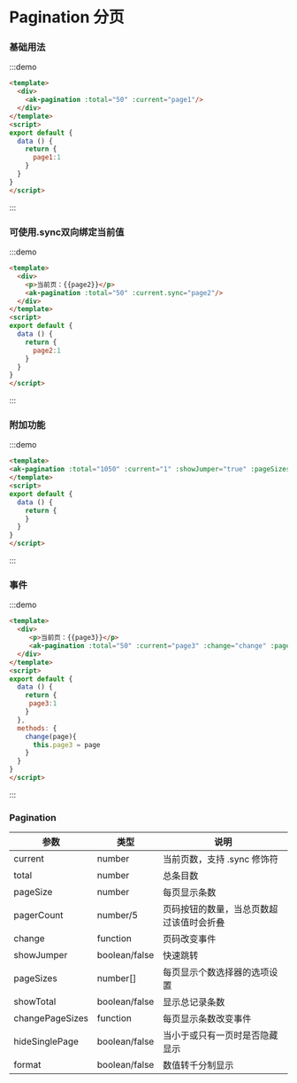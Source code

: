 <!-- Created by 337547038 on 2018/8/31 0031. -->
<script>
export default {
  data () {
    return {
     page1:1,
     page2:1,
     page3:1
    }
  },
  methods: {
    change(page){
      this.page3 = page
    },
    changePageSizes(pages){
      console.log(pages)
      // 这里是更新pageSize的值，然后重新加数据
    }
  }
}
</script>
# Pagination 分页


### 基础用法
:::demo 
```html
<template>
  <div>
    <ak-pagination :total="50" :current="page1"/>
  </div>
</template>
<script>
export default {
  data () {
    return {
      page1:1
    }
  }
}
</script>
```
:::

### 可使用.sync双向绑定当前值
:::demo 
```html
<template>
  <div>
    <p>当前页：{{page2}}</p>
    <ak-pagination :total="50" :current.sync="page2"/>
  </div>
</template>
<script>
export default {
  data () {
    return {
      page2:1
    }
  }
}
</script>
```
:::

### 附加功能
:::demo 
```html
<template>
<ak-pagination :total="1050" :current="1" :showJumper="true" :pageSizes="[10,20,30,50]" :showTotal="true" :changePageSizes="changePageSizes"/>
</template>
<script>
export default {
  data () {
    return {
    }
  }
}
</script>
```
:::

### 事件
:::demo 
```html
<template>
  <div>
     <p>当前页：{{page3}}</p>
     <ak-pagination :total="50" :current="page3" :change="change" :pageSize="10"/>
  </div>
</template>
<script>
export default {
  data () {
    return {
     page3:1
    }
  },
  methods: {
    change(page){
      this.page3 = page
    }
  }
}
</script>
```
:::

### Pagination
|参数|类型|说明|
|-|-|-|
|current        | number         |当前页数，支持 .sync 修饰符|
|total          | number         |总条目数|
|pageSize       | number         |每页显示条数|
|pagerCount     | number/5       |页码按钮的数量，当总页数超过该值时会折叠|
|change         | function       |页码改变事件|
|showJumper     | boolean/false  |快速跳转|
|pageSizes      | number[]       |每页显示个数选择器的选项设置|
|showTotal      | boolean/false  |显示总记录条数|
|changePageSizes| function       |每页显示条数改变事件|
|hideSinglePage | boolean/false  |当小于或只有一页时是否隐藏显示|
|format         | boolean/false  |数值转千分制显示|

